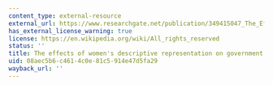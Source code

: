 ```yaml
---
content_type: external-resource
external_url: https://www.researchgate.net/publication/349415047_The_Effects_of_Women's_Descriptive_Representation_on_Government_Behavior
has_external_license_warning: true
license: https://en.wikipedia.org/wiki/All_rights_reserved
status: ''
title: The effects of women's descriptive representation on government behavior
uid: 08aec5b6-c461-4c0e-81c5-914e47d5fa29
wayback_url: ''
---
```

